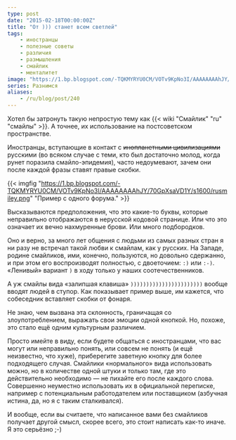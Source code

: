 ```yaml
---
type: post
date: "2015-02-18T00:00:00Z"
title: "От ))) станет всем светлей"
tags:
    - иностранцы
    - полезные советы
    - различия
    - размышления
    - смайлик
    - менталитет
image: "https://1.bp.blogspot.com/-TQKMYRYU0CM/VOTv9KpNo3I/AAAAAAAAhJY/70GpXsaVD1Y/s1600/rusmiley.png"
series: Разнимся
aliases:
    - /ru/blog/post/240
---
```


Хотел бы затронуть такую непростую тему как {{< wiki "Смайлик" "ru" "смайлы" >}}. А точнее, их использование на постсоветском пространстве.

Иностранцы, вступающие в контакт с ~~инопланетными цивилизациями~~ русскими (во всяком случае с теми, кто был достаточно молод, когда рунет поразила смайло-эпидемия), часто недоумевают, зачем они после каждой фразы ставят правые скобки.

<!--more-->

{{< imgfig "https://1.bp.blogspot.com/-TQKMYRYU0CM/VOTv9KpNo3I/AAAAAAAAhJY/70GpXsaVD1Y/s1600/rusmiley.png" "Пример с одного форума." >}}

Высказываются предположения, что это какие-то буквы, которые неправильно отображаются в нерусской кодовой странице. Или что это означает их вечно нахмуренные брови. Или много подбородков.

Оно и верно, за много лет общения с людьми из самых разных стран я ни разу не встречал такой любви к смайлам, как у русских. На Западе, родине смайликов, ими, конечно, пользуются, но довольно сдержанно, и при этом его воспроизводят полностью, с двоеточием: `:)` или `:-)`. «Ленивый» вариант `)` в ходу только у наших соотечественников.

А уж смайлы вида «залипшая клавиша» `)))))))))))))))))))))))` вообще вводят людей в ступор. Как показывает пример выше, им кажется, что собеседник вставляет скобки от фонаря.

Не знаю, чем вызвана эта склонность, граничащая со злоупотреблением, выражать свои эмоции одной кнопкой. Но, похоже, это стало ещё одним культурным различием.

Просто имейте в виду, если будете общаться с иностранцами, что вас могут или неправильно понять, или совсем не понять (и ещё неизвестно, что хуже), приберегите заветную кнопку для более подходящего случая. Смайлики «нормального» вида использовать можно, но в количестве одной штуки и только там, где это действительно необходимо — не пихайте его после каждого слова. Совершенно неуместно использовать их в официальной переписке, например с потенциальным работодателем или поставщиком (азбучная истина, да, но я с таким сталкивался).

И вообще, если вы считаете, что написанное вами без смайликов получает другой смысл, скорее всего, это стоит написать как-то иначе. Я это серьёзно ;-)
